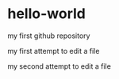 hello-world
===========

my first github repository

my first attempt to edit a file

my second attempt to edit a file
